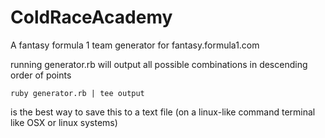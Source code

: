 # ColdRaceAcademy
A fantasy formula 1 team generator for fantasy.formula1.com

running generator.rb will output all possible combinations in descending order of points
```
ruby generator.rb | tee output
```
is the best way to save this to a text file (on a linux-like command terminal like OSX or linux systems) 
